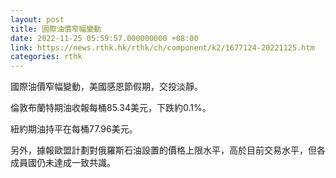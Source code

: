 ```yaml
---
layout: post
title: 國際油價窄幅變動
date: 2022-11-25 05:59:57.000000000 +08:00
link: https://news.rthk.hk/rthk/ch/component/k2/1677124-20221125.htm
categories: rthk
---
```


國際油價窄幅變動，美國感恩節假期，交投淡靜。

倫敦布蘭特期油收報每桶85.34美元，下跌約0.1%。

紐約期油持平在每桶77.96美元。

另外，據報歐盟計劃對俄羅斯石油設置的價格上限水平，高於目前交易水平，但各成員國仍未達成一致共識。
